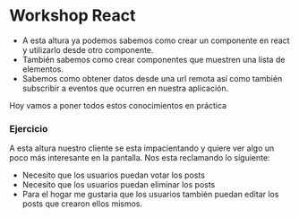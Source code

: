 # Workshop React
- A esta altura ya podemos sabemos como crear un componente en react y utilizarlo desde otro componente. 
- También sabemos como crear componentes que muestren una lista de elementos.
- Sabemos como obtener datos desde una url remota así como también subscribir a eventos que ocurren en nuestra aplicación.

Hoy vamos a poner todos estos conocimientos en práctica

### Ejercicio
A esta altura nuestro cliente se esta impacientando y quiere ver algo un poco más interesante en la pantalla. Nos esta reclamando lo siguiente:

- Necesito que los usuarios puedan votar los posts
- Necesito que los usuarios puedan eliminar los posts
- Para el hogar me gustaria que los usuarios también puedan editar los posts que crearon ellos mismos.